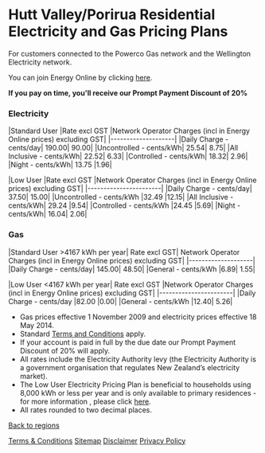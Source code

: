 # Hutt Valley/Porirua Residential Electricity and Gas Pricing Plans
 

For customers connected to the Powerco Gas network and the Wellington Electricity network.


You can join Energy Online by clicking [here](http://www.energyonline.co.nz/Default.aspx?tabid=98).

**If you pay on time, you'll receive our Prompt Payment Discount of 20%**


### Electricity
|Standard User	|Rate excl GST	|Network Operator Charges (incl in Energy Online prices) excluding GST|
|--------------------|
|Daily Charge - cents/day|	190.00|	90.00|
|Uncontrolled - cents/kWh|	25.54|	8.75|
|All Inclusive - cents/kWh|	22.52|	6.33|
|Controlled - cents/kWh|	18.32|	2.96|
|Night - cents/kWh|	13.75	|1.96|
 

|Low User	|Rate excl GST	|Network Operator Charges (incl in Energy Online prices) excluding GST|
|-----------------------|
|Daily Charge - cents/day|	37.50|	15.00|
|Uncontrolled - cents/kWh	|32.49	|12.15|
|All Inclusive - cents/kWh|	29.24	|9.54|
|Controlled - cents/kWh	|24.45	|5.69|
|Night - cents/kWh|	16.04|	2.06|


### Gas
|Standard User >4167 kWh per year|	Rate excl GST|	Network Operator Charges (incl in Energy Online prices) excluding GST|
|--------------------|
|Daily Charge - cents/day|	145.00|	48.50|
|General - cents/kWh	|6.89|	1.55|
 

|Low User <4167 kWh per year|	Rate excl GST	|Network Operator Charges (incl in Energy Online prices) excluding GST|
|-----------------------|
|Daily Charge - cents/day	|82.00	|0.00|
|General - cents/kWh	|12.40|	5.26|

- Gas prices effective 1 November 2009 and electricity prices effective 18 May 2014.
- Standard [Terms and Conditions](http://www.energyonline.co.nz/terms) apply.
- If your account is paid in full by the due date our Prompt Payment Discount of 20% will apply.
- All rates include the Electricity Authority levy (the Electricity Authority is a government organisation that regulates New Zealand’s electricity market).
- The Low User Electricity Pricing Plan is beneficial to households using 8,000 kWh or less per year and is only available to primary residences - for more information , please click [here](http://www.energyonline.co.nz/Default.aspx?tabid=148).
- All rates rounded to two decimal places.

[Back to regions](http://www.energyonline.co.nz/residential/pricing_plans/electricity_and_gas_pricing_plans)

[Terms & Conditions](http://www.energyonline.co.nz/terms)
[Sitemap](http://www.energyonline.co.nz/home/site_map)
[Disclaimer](http://www.energyonline.co.nz/home/site_map/disclaimer)
[Privacy Policy](http://www.energyonline.co.nz/home/site_map/privacy_policy)

